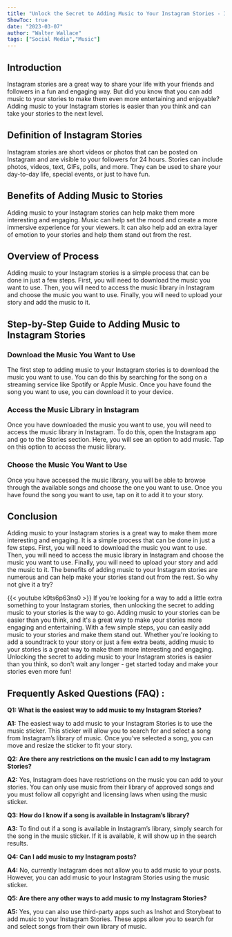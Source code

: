 ```yaml
---
title: "Unlock the Secret to Adding Music to Your Instagram Stories - It's Easier Than You Think!"
ShowToc: true 
date: "2023-03-07"
author: "Walter Wallace" 
tags: ["Social Media","Music"]
---
```

## Introduction
Instagram stories are a great way to share your life with your friends and followers in a fun and engaging way. But did you know that you can add music to your stories to make them even more entertaining and enjoyable? Adding music to your Instagram stories is easier than you think and can take your stories to the next level.

## Definition of Instagram Stories
Instagram stories are short videos or photos that can be posted on Instagram and are visible to your followers for 24 hours. Stories can include photos, videos, text, GIFs, polls, and more. They can be used to share your day-to-day life, special events, or just to have fun.

## Benefits of Adding Music to Stories
Adding music to your Instagram stories can help make them more interesting and engaging. Music can help set the mood and create a more immersive experience for your viewers. It can also help add an extra layer of emotion to your stories and help them stand out from the rest.

## Overview of Process
Adding music to your Instagram stories is a simple process that can be done in just a few steps. First, you will need to download the music you want to use. Then, you will need to access the music library in Instagram and choose the music you want to use. Finally, you will need to upload your story and add the music to it.

## Step-by-Step Guide to Adding Music to Instagram Stories

### Download the Music You Want to Use
The first step to adding music to your Instagram stories is to download the music you want to use. You can do this by searching for the song on a streaming service like Spotify or Apple Music. Once you have found the song you want to use, you can download it to your device.

### Access the Music Library in Instagram
Once you have downloaded the music you want to use, you will need to access the music library in Instagram. To do this, open the Instagram app and go to the Stories section. Here, you will see an option to add music. Tap on this option to access the music library.

### Choose the Music You Want to Use
Once you have accessed the music library, you will be able to browse through the available songs and choose the one you want to use. Once you have found the song you want to use, tap on it to add it to your story.

## Conclusion
Adding music to your Instagram stories is a great way to make them more interesting and engaging. It is a simple process that can be done in just a few steps. First, you will need to download the music you want to use. Then, you will need to access the music library in Instagram and choose the music you want to use. Finally, you will need to upload your story and add the music to it. The benefits of adding music to your Instagram stories are numerous and can help make your stories stand out from the rest. So why not give it a try?

{{< youtube k9ts6p63ns0 >}} 
If you're looking for a way to add a little extra something to your Instagram stories, then unlocking the secret to adding music to your stories is the way to go. Adding music to your stories can be easier than you think, and it's a great way to make your stories more engaging and entertaining. With a few simple steps, you can easily add music to your stories and make them stand out. Whether you're looking to add a soundtrack to your story or just a few extra beats, adding music to your stories is a great way to make them more interesting and engaging. Unlocking the secret to adding music to your Instagram stories is easier than you think, so don't wait any longer - get started today and make your stories even more fun!

## Frequently Asked Questions (FAQ) :
**Q1: What is the easiest way to add music to my Instagram Stories?**

**A1:** The easiest way to add music to your Instagram Stories is to use the music sticker. This sticker will allow you to search for and select a song from Instagram’s library of music. Once you’ve selected a song, you can move and resize the sticker to fit your story.

**Q2: Are there any restrictions on the music I can add to my Instagram Stories?**

**A2:** Yes, Instagram does have restrictions on the music you can add to your stories. You can only use music from their library of approved songs and you must follow all copyright and licensing laws when using the music sticker.

**Q3: How do I know if a song is available in Instagram’s library?**

**A3:** To find out if a song is available in Instagram’s library, simply search for the song in the music sticker. If it is available, it will show up in the search results.

**Q4: Can I add music to my Instagram posts?**

**A4:** No, currently Instagram does not allow you to add music to your posts. However, you can add music to your Instagram Stories using the music sticker.

**Q5: Are there any other ways to add music to my Instagram Stories?**

**A5:** Yes, you can also use third-party apps such as Inshot and Storybeat to add music to your Instagram Stories. These apps allow you to search for and select songs from their own library of music.


